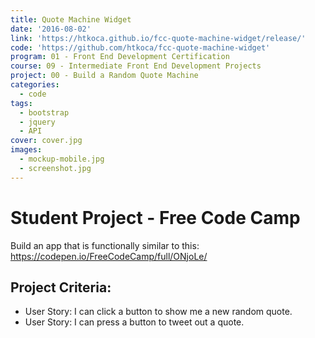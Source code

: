 ```yaml
---
title: Quote Machine Widget
date: '2016-08-02'
link: 'https://htkoca.github.io/fcc-quote-machine-widget/release/'
code: 'https://github.com/htkoca/fcc-quote-machine-widget'
program: 01 - Front End Development Certification
course: 09 - Intermediate Front End Development Projects
project: 00 - Build a Random Quote Machine
categories:
  - code
tags:
  - bootstrap
  - jquery
  - API
cover: cover.jpg
images:
  - mockup-mobile.jpg
  - screenshot.jpg
---
```

# Student Project - Free Code Camp
Build an app that is functionally similar to this: https://codepen.io/FreeCodeCamp/full/ONjoLe/

## Project Criteria:
* User Story: I can click a button to show me a new random quote.
* User Story: I can press a button to tweet out a quote.
